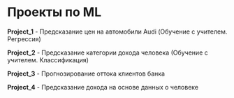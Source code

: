 # Проекты по ML
**Project_1** - Предсказание цен на автомобили Audi (Обучение с учителем. Регрессия)

**Project_2** - Предсказание категории дохода человека (Обучение с учителем. Классификация)

**Project_3** - Прогнозирование оттока клиентов банка

**Project_4** - Предсказание дохода на основе данных о человеке
